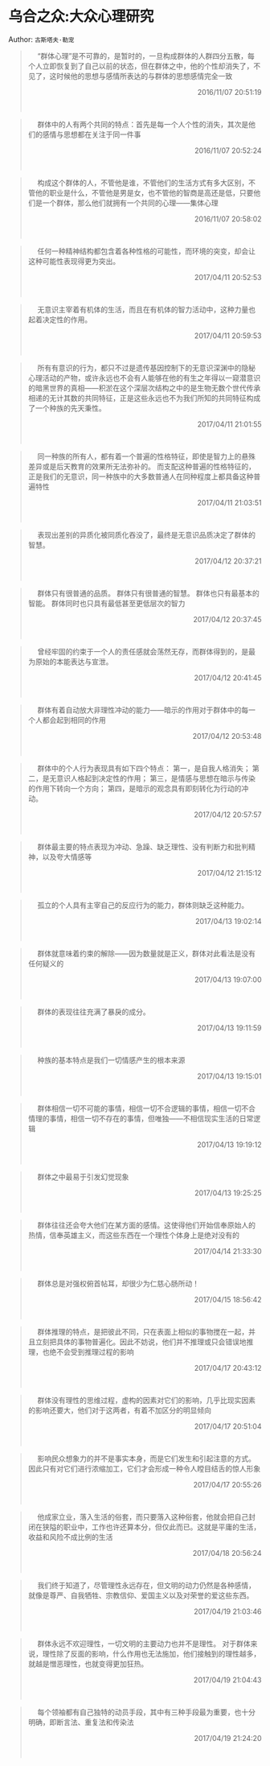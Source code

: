 # 乌合之众:大众心理研究 
Author: `古斯塔夫·勒宠` 
> &emsp; 
> “群体心理”是不可靠的，是暂时的，一旦构成群体的人群四分五散，每个人立即恢复到了自己以前的状态，但在群体之中，他的个性却消失了，不见了，这时候他的思想与感情所表达的与群体的思想感情完全一致
> 
> <p align="right"> 2016/11/07 20:51:19 </p>
> &emsp;
> &emsp; 
> 群体中的人有两个共同的特点：首先是每一个人个性的消失，其次是他们的感情与思想都在关注于同一件事
> 
> <p align="right"> 2016/11/07 20:52:24 </p>
> &emsp;
> &emsp; 
> 构成这个群体的人，不管他是谁，不管他们的生活方式有多大区别，不管他的职业是什么，不管他是男是女，也不管他的智商是高还是低，只要他们是一个群体，那么他们就拥有一个共同的心理——集体心理
> 
> <p align="right"> 2016/11/07 20:58:02 </p>
> &emsp;
> &emsp; 
> 任何一种精神结构都包含着各种性格的可能性，而环境的突变，却会让这种可能性表现得更为突出。
> 
> <p align="right"> 2017/04/11 20:52:53 </p>
> &emsp;
> &emsp; 
> 无意识主宰着有机体的生活，而且在有机体的智力活动中，这种力量也起着决定性的作用。
> 
> <p align="right"> 2017/04/11 20:59:53 </p>
> &emsp;
> &emsp; 
> 所有有意识的行为，都只不过是遗传基因控制下的无意识深渊中的隐秘心理活动的产物，或许永远也不会有人能够在他的有生之年得以一窥潜意识的暗黑世界的真相——积淤在这个深层次结构之中的是生物无数个世代传承相递的无计其数的共同特征，正是这些永远也不为我们所知的共同特征构成了一个种族的先天秉性。
> 
> <p align="right"> 2017/04/11 21:01:55 </p>
> &emsp;
> &emsp; 
> 同一种族的所有人，都有着一个普遍的性格特征，即使是智力上的悬殊差异或是后天教育的效果所无法弥补的。 而支配这种普遍的性格特征的，正是我们的无意识，同一种族中的大多数普通人在同种程度上都具备这种普遍特性
> 
> <p align="right"> 2017/04/11 21:03:51 </p>
> &emsp;
> &emsp; 
> 表现出差别的异质化被同质化吞没了，最终是无意识品质决定了群体的智慧。
> 
> <p align="right"> 2017/04/12 20:37:21 </p>
> &emsp;
> &emsp; 
> 群体只有很普通的品质。 群体只有很普通的智慧。 群体也只有最基本的智能。 群体同时也只具有最低甚至更低层次的智力
> 
> <p align="right"> 2017/04/12 20:37:45 </p>
> &emsp;
> &emsp; 
> 曾经牢固的约束于一个人的责任感就会荡然无存，而群体得到的，是最为原始的本能表达与宣泄。
> 
> <p align="right"> 2017/04/12 20:41:45 </p>
> &emsp;
> &emsp; 
> 群体有着自动放大非理性冲动的能力——暗示的作用对于群体中的每一个人都会起到相同的作用
> 
> <p align="right"> 2017/04/12 20:53:48 </p>
> &emsp;
> &emsp; 
> 群体中的个人行为表现具有如下四个特点： 第一，是自我人格消失； 第二，是无意识人格起到决定性的作用； 第三，是情感与思想在暗示与传染的作用下转向一个方向； 第四，是暗示的观念具有即刻转化为行动的冲动。
> 
> <p align="right"> 2017/04/12 20:57:57 </p>
> &emsp;
> &emsp; 
> 群体最主要的特点表现为冲动、急躁、缺乏理性、没有判断力和批判精神，以及夸大情感等
> 
> <p align="right"> 2017/04/12 21:15:12 </p>
> &emsp;
> &emsp; 
> 孤立的个人具有主宰自己的反应行为的能力，群体则缺乏这种能力。
> 
> <p align="right"> 2017/04/13 19:02:14 </p>
> &emsp;
> &emsp; 
> 群体就意味着约束的解除——因为数量就是正义，群体对此看法是没有任何疑义的
> 
> <p align="right"> 2017/04/13 19:07:00 </p>
> &emsp;
> &emsp; 
> 群体的表现往往充满了暴戾的成分。
> 
> <p align="right"> 2017/04/13 19:11:59 </p>
> &emsp;
> &emsp; 
> 种族的基本特点是我们一切情感产生的根本来源
> 
> <p align="right"> 2017/04/13 19:15:01 </p>
> &emsp;
> &emsp; 
> 群体相信一切不可能的事情，相信一切不合逻辑的事情，相信一切不合情理的事情，相信一切不存在的事情，但唯独——不相信现实生活的日常逻辑
> 
> <p align="right"> 2017/04/13 19:19:12 </p>
> &emsp;
> &emsp; 
> 群体之中最易于引发幻觉现象
> 
> <p align="right"> 2017/04/13 19:25:25 </p>
> &emsp;
> &emsp; 
> 群体往往还会夸大他们在某方面的感情。这使得他们开始信奉原始人的热情，信奉英雄主义，而这些东西在一个理性个体身上是绝对没有的
> 
> <p align="right"> 2017/04/14 21:33:30 </p>
> &emsp;
> &emsp; 
> 群体总是对强权俯首帖耳，却很少为仁慈心肠所动！
> 
> <p align="right"> 2017/04/15 18:56:42 </p>
> &emsp;
> &emsp; 
> 群体推理的特点，是把彼此不同，只在表面上相似的事物搅在一起，并且立刻把具体的事物普遍化。因此不妨说，他们并不推理或只会错误地推理，也绝不会受到推理过程的影响
> 
> <p align="right"> 2017/04/17 20:43:12 </p>
> &emsp;
> &emsp; 
> 群体没有理性的思维过程，虚构的因素对它们的影响，几乎比现实因素的影响还要大，他们对于这两者，有着不加区分的明显倾向
> 
> <p align="right"> 2017/04/17 20:51:04 </p>
> &emsp;
> &emsp; 
> 影响民众想象力的并不是事实本身，而是它们发生和引起注意的方式。因此只有对它们进行浓缩加工，它们才会形成一种令人瞠目结舌的惊人形象
> 
> <p align="right"> 2017/04/17 20:55:26 </p>
> &emsp;
> &emsp; 
> 他成家立业，落入生活的俗套，而只要落入这种俗套，他就会把自己封闭在狭隘的职业中，工作也许还算本分，但仅此而已。这就是平庸的生活，收益和风险不成比例的生活
> 
> <p align="right"> 2017/04/18 20:56:24 </p>
> &emsp;
> &emsp; 
> 我们终于知道了，尽管理性永远存在，但文明的动力仍然是各种感情，就像是尊严、自我牺牲、宗教信仰、爱国主义以及对荣誉的爱这些东西。
> 
> <p align="right"> 2017/04/19 21:03:46 </p>
> &emsp;
> &emsp; 
> 群体永远不欢迎理性，一切文明的主要动力也并不是理性。 对于群体来说，理性除了反面的影响，什么作用也无法施加，他们接触到的理性越多，就越是憎恶理性，也就变得更加狂热。
> 
> <p align="right"> 2017/04/19 21:04:43 </p>
> &emsp;
> &emsp; 
> 每个领袖都有自己独特的动员手段，其中有三种手段最为重要，也十分明确，即断言法、重复法和传染法
> 
> <p align="right"> 2017/04/19 21:24:20 </p>
> &emsp;
